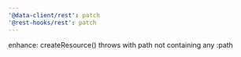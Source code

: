 ```yaml
---
'@data-client/rest': patch
'@rest-hooks/rest': patch
---
```


enhance: createResource() throws with path not containing any :path
